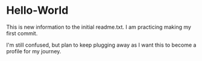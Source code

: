 # Hello-World

This is new information to the initial readme.txt.
I am practicing making my first commit.

I'm still confused, but plan to keep plugging away as I want this to become a profile for my journey.
